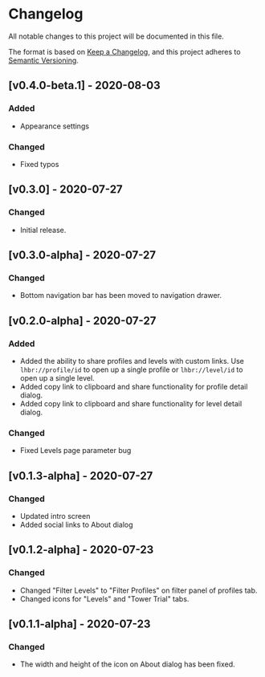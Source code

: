 # Changelog
All notable changes to this project will be documented in this file.

The format is based on [Keep a Changelog](https://keepachangelog.com/en/1.0.0/),
and this project adheres to [Semantic Versioning](https://semver.org/spec/v2.0.0.html).

## [v0.4.0-beta.1] - 2020-08-03
### Added
 - Appearance settings

### Changed
 - Fixed typos

## [v0.3.0] - 2020-07-27
### Changed
 - Initial release.

## [v0.3.0-alpha] - 2020-07-27
### Changed
 - Bottom navigation bar has been moved to navigation drawer.

## [v0.2.0-alpha] - 2020-07-27
### Added
 - Added the ability to share profiles and levels with custom links. Use `lhbr://profile/id` to open up a single profile or `lhbr://level/id` to open up a single level.
 - Added copy link to clipboard and share functionality for profile detail dialog.
 - Added copy link to clipboard and share functionality for level detail dialog.

### Changed
 - Fixed Levels page parameter bug

## [v0.1.3-alpha] - 2020-07-27
### Changed
 - Updated intro screen
 - Added social links to About dialog

## [v0.1.2-alpha] - 2020-07-23
### Changed
 - Changed "Filter Levels" to "Filter Profiles" on filter panel of profiles tab.
 - Changed icons for "Levels" and "Tower Trial" tabs.

## [v0.1.1-alpha] - 2020-07-23
### Changed
 - The width and height of the icon on About dialog has been fixed.
